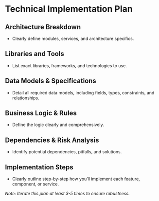# Technical Implementation Plan

## Architecture Breakdown
- Clearly define modules, services, and architecture specifics.

## Libraries and Tools
- List exact libraries, frameworks, and technologies to use.

## Data Models & Specifications
- Detail all required data models, including fields, types, constraints, and relationships.

## Business Logic & Rules
- Define the logic clearly and comprehensively.

## Dependencies & Risk Analysis
- Identify potential dependencies, pitfalls, and solutions.

## Implementation Steps
- Clearly outline step-by-step how you’ll implement each feature, component, or service.

*Note: Iterate this plan at least 3-5 times to ensure robustness.*
